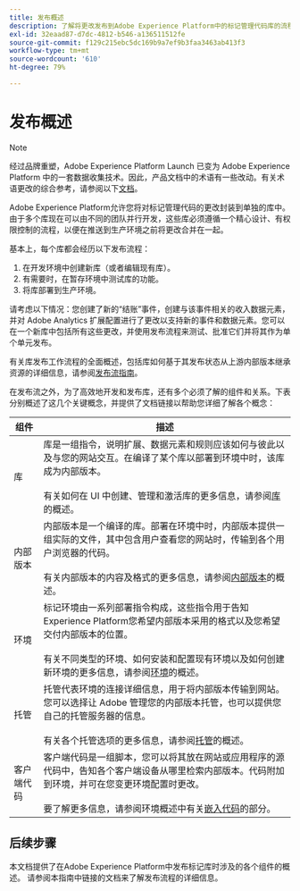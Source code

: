 ```yaml
---
title: 发布概述
description: 了解将更改发布到Adobe Experience Platform中的标记管理代码库的流程。
exl-id: 32eaad87-d7dc-4812-b546-a136511512fe
source-git-commit: f129c215ebc5dc169b9a7ef9b3faa3463ab413f3
workflow-type: tm+mt
source-wordcount: '610'
ht-degree: 79%

---
```


# 发布概述

>[!NOTE]
>
>经过品牌重塑，Adobe Experience Platform Launch 已变为 Adobe Experience Platform 中的一套数据收集技术。因此，产品文档中的术语有一些改动。有关术语更改的综合参考，请参阅以下[文档](../../term-updates.md)。

Adobe Experience Platform允许您将对标记管理代码的更改封装到单独的库中。 由于多个库现在可以由不同的团队并行开发，这些库必须遵循一个精心设计、有权限控制的流程，以便在推送到生产环境之前将更改合并在一起。

基本上，每个库都会经历以下发布流程：

1. 在开发环境中创建新库（或者编辑现有库）。
1. 有需要时，在暂存环境中测试库的功能。
1. 将库部署到生产环境。

请考虑以下情况：您创建了新的“结账”事件，创建与该事件相关的收入数据元素，并对 Adobe Analytics 扩展配置进行了更改以支持新的事件和数据元素。您可以在一个新库中包括所有这些更改，并使用发布流程来测试、批准它们并将其作为单个单元发布。

有关库发布工作流程的全面概述，包括库如何基于其发布状态从上游内部版本继承资源的详细信息，请参阅[发布流指南](./publishing-flow.md)。

在发布流之外，为了高效地开发和发布库，还有多个必须了解的组件和关系。下表分别概述了这几个关键概念，并提供了文档链接以帮助您详细了解各个概念：

| 组件 | 描述 |
| --- | --- |
| 库 | 库是一组指令，说明扩展、数据元素和规则应该如何与彼此以及与您的网站交互。在编译了某个库以部署到环境中时，该库成为内部版本。<br><br>有关如何在 UI 中创建、管理和激活库的更多信息，请参阅[库](./libraries.md)的概述。 |
| 内部版本 | 内部版本是一个编译的库。部署在环境中时，内部版本提供一组实际的文件，其中包含用户查看您的网站时，传输到各个用户浏览器的代码。<br><br>有关内部版本的内容及格式的更多信息，请参阅[内部版本](./builds.md)的概述。 |
| 环境 | 标记环境由一系列部署指令构成，这些指令用于告知Experience Platform您希望内部版本采用的格式以及您希望交付内部版本的位置。<br><br>有关不同类型的环境、如何安装和配置现有环境以及如何创建新环境的更多信息，请参阅[环境](./environments.md)的概述。 |
| 托管 | 托管代表环境的连接详细信息，用于将内部版本传输到网站。您可以选择让 Adobe 管理您的内部版本托管，也可以提供您自己的托管服务器的信息。<br><br>有关各个托管选项的更多信息，请参阅[托管](./hosts/hosts-overview.md)的概述。 |
| 客户端代码 | 客户端代码是一组脚本，您可以将其放在网站或应用程序的源代码中，告知各个客户端设备从哪里检索内部版本。代码附加到环境，并可在您变更环境配置时更改。<br><br>要了解更多信息，请参阅环境概述中有关[嵌入代码](./environments.md#embed-code)的部分。 |

## 后续步骤

本文档提供了在Adobe Experience Platform中发布标记库时涉及的各个组件的概述。 请参阅本指南中链接的文档来了解发布流程的详细信息。
